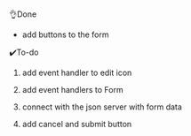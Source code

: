 👌Done 

-  add buttons to the form 

✔️To-do

1. add event handler to edit icon 

2. add event handlers to Form 

3. connect with the json server with form data 

4. add cancel and submit button 

   





